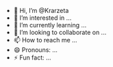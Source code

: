 - 👋 Hi, I’m @Krarzeta
- 👀 I’m interested in ...
- 🌱 I’m currently learning ...
- 💞️ I’m looking to collaborate on ...
- 📫 How to reach me ...
- 😄 Pronouns: ...
- ⚡ Fun fact: ...

<!---
Krarzeta/Krarzeta is a ✨ special ✨ repository because its `README.md` (this file) appears on your GitHub profile.
You can click the Preview link to take a look at your changes.
--->
